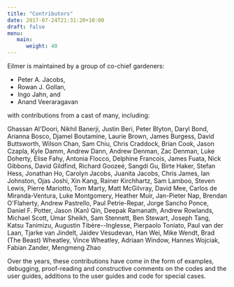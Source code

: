 ```yaml
---
title: "Contributors"
date: 2017-07-24T21:31:20+10:00
draft: false
menu: 
   main:
      weight: 40
---
```


Eilmer is maintained by a group of co-chief gardeners:

+ Peter A. Jacobs,
+ Rowan J. Gollan, 
+ Ingo Jahn, and
+ Anand Veeraragavan

with contributions from a cast of many, including:

Ghassan Al'Doori,
Nikhil Banerji,
Justin Beri,
Peter Blyton,
Daryl Bond,
Arianna Bosco,
Djamel Boutamine, 
Laurie Brown, 
James Burgess, 
David Buttsworth, 
Wilson Chan, 
Sam Chiu,
Chris Craddock, 
Brian Cook, 
Jason Czapla,
Kyle Damm,
Andrew Dann,
Andrew Denman,
Zac Denman,
Luke Doherty,
Elise Fahy,
Antonia Flocco,
Delphine Francois, 
James Fuata,
Nick Gibbons,
David Gildfind, 
Richard Gooze&eacute;,
Sangdi Gu, 
Birte Haker, 
Stefan Hess,
Jonathan Ho, 
Carolyn Jacobs, 
Juanita Jacobs,
Chris James,
Ian Johnston,
Ojas Joshi,
Xin Kang,
Rainer Kirchhartz, 
Sam Lamboo,
Steven Lewis,
Pierre Mariotto,
Tom Marty,
Matt McGilvray, 
David Mee,
Carlos de Miranda-Ventura, 
Luke Montgomery,
Heather Muir,
Jan-Pieter Nap, 
Brendan O'Flaherty,
Andrew Pastrello,
Paul Petrie-Repar, 
Jorge Sancho Ponce,
Daniel F. Potter,
Jason (Kan) Qin,
Deepak Ramanath,
Andrew Rowlands,
Michael Scott, 
Umar Sheikh, 
Sam Stennett,
Ben Stewart, 
Joseph Tang, 
Katsu Tanimizu, 
Augustin Tib&egrave;re--Inglesse, 
Pierpaolo Toniato,
Paul van der Laan,
Tjarke van Jindelt,
Jaidev Vesudevan,
Han Wei,
Mike Wendt, 
Brad (The Beast) Wheatley, 
Vince Wheatley,
Adriaan Window, 
Hannes Wojciak,
Fabian Zander,
Mengmeng Zhao

Over the years, these contributions have come in the form of examples, debugging, 
proof-reading and constructive comments on the codes and the user guides, additions to the user guides and code for special cases.

